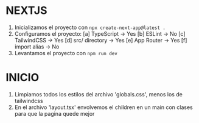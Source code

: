 # NEXTJS
1. Inicializamos el proyecto con `npx create-next-app@latest . `
2. Configuramos el proyecto:
[a] TypeScript → Yes
[b] ESLint → No
[c] TailwindCSS → Yes
[d] src/ directory → Yes
[e] App Router → Yes
[f] import alias → No
3. Levantamos el proyecto con `npm run dev`

# INICIO
1. Limpiamos todos los estilos del archivo 'globals.css', menos los de tailwindcss
2. En el archivo 'layout.tsx' envolvemos el children en un main con clases para que la pagina quede mejor